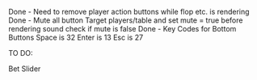 Done - Need to remove player action buttons while flop etc. is rendering
Done - Mute all button
  Target players/table and set mute = true
    before rendering sound check if mute is false
Done - Key Codes for Bottom Buttons
  Space is 32
  Enter is 13
  Esc is 27


TO DO:

Bet Slider